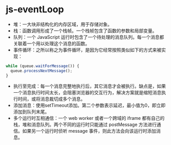 # js-eventLoop
- 堆：一大块非结构化的内存区域，用于存储对象。
- 栈：函数调用形成了一个栈帧。一个栈帧包含了函数的参数和局部变量。
- 队列：一个 JavaScript 运行时包含了一个待处理的消息队列。每一个消息都关联着一个用以处理这个消息的函数。
- 事件循环：之所以称之为事件循环，是因为它经常按照类似如下的方式来被实现：

```js
while (queue.waitForMessage()) {
  queue.processNextMessage();
}
```
- 执行至完成：每一个消息完整地执行后，其它消息才会被执行。缺点是，如果一个消息执行时间太长，会阻塞浏览器的交互行为，解决方案就是缩短消息执行时间，或将消息裁切成多个消息。
- 添加消息：使用setTimeout添加。第二个参数表示延迟，最小值为0，即立即添加到队列末尾。
- 多个运行时互相通信：一个 web worker 或者一个跨域的 iframe 都有自己的栈，堆和消息队列。两个不同的运行时只能通过 postMessage 方法进行通信。如果另一个运行时侦听 message 事件，则此方法会向该运行时添加消息。